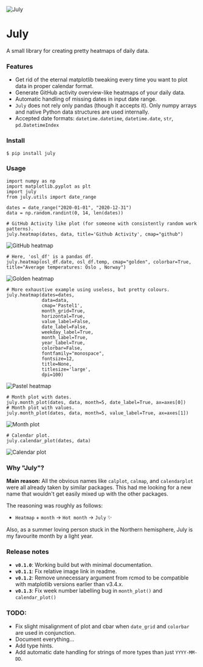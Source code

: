 ![July](https://github.com/e-hulten/july/blob/master/figs/july.png?raw=true)
# July
A small library for creating pretty heatmaps of daily data. 

### Features
- Get rid of the eternal matplotlib tweaking every time you want to plot data in proper calendar format.
- Generate GitHub activity overview-like heatmaps of your daily data.
- Automatic handling of missing dates in input date range.
- `July` does not rely only pandas (though it accepts it). Only numpy arrays and native Python data structures are used internally.
- Accepted date formats: `datetime.datetime`, `datetime.date`, `str`, `pd.DatetimeIndex`


### Install
```
$ pip install july
```

### Usage
```
import numpy as np
import matplotlib.pyplot as plt
import july
from july.utils import date_range

dates = date_range("2020-01-01", "2020-12-31")
data = np.random.randint(0, 14, len(dates))
```
```
# GitHub Activity like plot (for someone with consistently random work patterns).
july.heatmap(dates, data, title='Github Activity', cmap="github")
```
![GitHub heatmap](https://github.com/e-hulten/july/blob/master/examples/heatmap_github.jpg?raw=true)
```
# Here, 'osl_df' is a pandas df. 
july.heatmap(osl_df.date, osl_df.temp, cmap="golden", colorbar=True, title="Average temperatures: Oslo , Norway")
```
![Golden heatmap](https://github.com/e-hulten/july/blob/master/examples/pandas_oslo_temperature_plot.jpg?raw=true)
```
# More exhaustive example using useless, but pretty colours.
july.heatmap(dates=dates, 
             data=data, 
             cmap='Pastel1',
             month_grid=True, 
             horizontal=True,
             value_label=False,
             date_label=False,
             weekday_label=True,
             month_label=True, 
             year_label=True,
             colorbar=False,
             fontfamily="monospace",
             fontsize=12,
             title=None,
             titlesize='large',
             dpi=100)
```
![Pastel heatmap](https://github.com/e-hulten/july/blob/master/examples/heatmap_pastel.jpg?raw=true)

```
# Month plot with dates.
july.month_plot(dates, data, month=5, date_label=True, ax=axes[0])
# Month plot with values.
july.month_plot(dates, data, month=5, value_label=True, ax=axes[1])
```
![Month plot](https://github.com/e-hulten/july/blob/master/examples/month_plot.jpg?raw=true)
```
# Calendar plot. 
july.calendar_plot(dates, data)
```
![Calendar plot](https://github.com/e-hulten/july/blob/master/examples/calendar_plot.jpg?raw=true)


### Why "July"?
**Main reason:** All the obvious names like `calplot`, `calmap`, and `calendarplot` were all already taken by similar packages. This had me looking for a new name that wouldn't get easily mixed up with the other packages.

The reasoning was roughly as follows: 
 - `Heatmap` + `month` → `Hot month` → `July` :sparkles:

Also, as a summer loving person stuck in the Northern hemisphere, July is my favourite month by a light year.

### Release notes
- **`v0.1.0`**: Working build but with minimal documentation.
- **`v0.1.1`**: Fix relative image link in readme.
- **`v0.1.2`**: Remove unnecessary argument from rcmod to be compatible with matplotlib versions earlier than v3.4.x.
- **`v0.1.3`**: Fix week number labelling bug in `month_plot()` and `calendar_plot()`

### TODO:
- Fix slight misalignment of plot and cbar when `date_grid` and `colorbar` are used in conjunction.
- Document everything...
- Add type hints. 
- Add automatic date handling for strings of more types than just `YYYY-MM-DD`.

